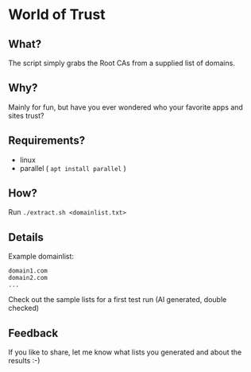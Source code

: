 # World of Trust
## What?
The script simply grabs the Root CAs from a supplied list of domains.
## Why?
Mainly for fun, but have you ever wondered who your favorite apps and sites trust?
## Requirements?
* linux
* parallel ( `apt install parallel` )
## How?
Run `./extract.sh <domainlist.txt>`
## Details
Example domainlist:  
  
`domain1.com`  
`domain2.com`  
`...`  
  
Check out the sample lists for a first test run (AI generated, double checked)
## Feedback
If you like to share, let me know what lists you generated and about the results :-)
